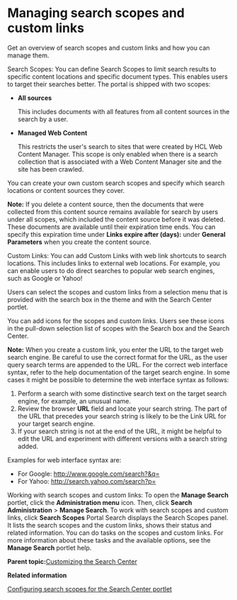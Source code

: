 # Managing search scopes and custom links 

Get an overview of search scopes and custom links and how you can manage them.

Search Scopes: You can define Search Scopes to limit search results to specific content locations and specific document types. This enables users to target their searches better. The portal is shipped with two scopes:

-   **All sources**

    This includes documents with all features from all content sources in the search by a user.

-   **Managed Web Content**

    This restricts the user's search to sites that were created by HCL Web Content Manager. This scope is only enabled when there is a search collection that is associated with a Web Content Manager site and the site has been crawled.


You can create your own custom search scopes and specify which search locations or content sources they cover.

**Note:** If you delete a content source, then the documents that were collected from this content source remains available for search by users under all scopes, which included the content source before it was deleted. These documents are available until their expiration time ends. You can specify this expiration time under **Links expire after \(days\):** under **General Parameters** when you create the content source.

Custom Links: You can add Custom Links with web link shortcuts to search locations. This includes links to external web locations. For example, you can enable users to do direct searches to popular web search engines, such as Google or Yahoo!

Users can select the scopes and custom links from a selection menu that is provided with the search box in the theme and with the Search Center portlet.

You can add icons for the scopes and custom links. Users see these icons in the pull-down selection list of scopes with the Search box and the Search Center.

**Note:** When you create a custom link, you enter the URL to the target web search engine. Be careful to use the correct format for the URL, as the user query search terms are appended to the URL. For the correct web interface syntax, refer to the help documentation of the target search engine. In some cases it might be possible to determine the web interface syntax as follows:

1.  Perform a search with some distinctive search text on the target search engine, for example, an unusual name.
2.  Review the browser **URL** field and locate your search string. The part of the URL that precedes your search string is likely to be the Link URL for your target search engine.
3.  If your search string is not at the end of the URL, it might be helpful to edit the URL and experiment with different versions with a search string added.

Examples for web interface syntax are:

-   For Google: http://www.google.com/search?&q=
-   For Yahoo: http://search.yahoo.com/search?p=

Working with search scopes and custom links: To open the **Manage Search** portlet, click the **Administration menu** icon. Then, click **Search Administration** \> **Manage Search**. To work with search scopes and custom links, click **Search Scopes** Portal Search displays the Search Scopes panel. It lists the search scopes and the custom links, shows their status and related information. You can do tasks on the scopes and custom links. For more information about these tasks and the available options, see the **Manage Search** portlet help.

**Parent topic:**[Customizing the Search Center ](../admin-system/srtcentercustomze.md)

**Related information**  


[Configuring search scopes for the Search Center portlet ](../admin-system/srtcfg_sc_scopes.md)

